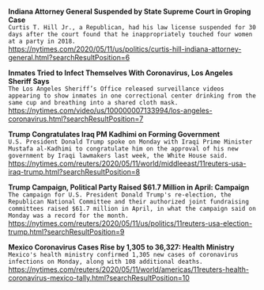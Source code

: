 **Indiana Attorney General Suspended by State Supreme Court in Groping Case**\
`Curtis T. Hill Jr., a Republican, had his law license suspended for 30 days after the court found that he inappropriately touched four women at a party in 2018.`\
https://nytimes.com/2020/05/11/us/politics/curtis-hill-indiana-attorney-general.html?searchResultPosition=6

**Inmates Tried to Infect Themselves With Coronavirus, Los Angeles Sheriff Says**\
`The Los Angeles Sheriff’s Office released surveillance videos appearing to show inmates in one correctional center drinking from the same cup and breathing into a shared cloth mask.`\
https://nytimes.com/video/us/100000007133994/los-angeles-coronavirus.html?searchResultPosition=7

**Trump Congratulates Iraq PM Kadhimi on Forming Government**\
`U.S. President Donald Trump spoke on Monday with Iraqi Prime Minister Mustafa al-Kadhimi to congratulate him on the approval of his new government by Iraqi lawmakers last week, the White House said.`\
https://nytimes.com/reuters/2020/05/11/world/middleeast/11reuters-usa-iraq-trump.html?searchResultPosition=8

**Trump Campaign, Political Party Raised $61.7 Million in April: Campaign**\
`The campaign for U.S. President Donald Trump's re-election, the Republican National Committee and their authorized joint fundraising committees raised $61.7 million in April, in what the campaign said on Monday was a record for the month.`\
https://nytimes.com/reuters/2020/05/11/us/politics/11reuters-usa-election-trump.html?searchResultPosition=9

**Mexico Coronavirus Cases Rise by 1,305 to 36,327: Health Ministry**\
`Mexico's health ministry confirmed 1,305 new cases of coronavirus infections on Monday, along with 108 additional deaths.`\
https://nytimes.com/reuters/2020/05/11/world/americas/11reuters-health-coronavirus-mexico-tally.html?searchResultPosition=10

